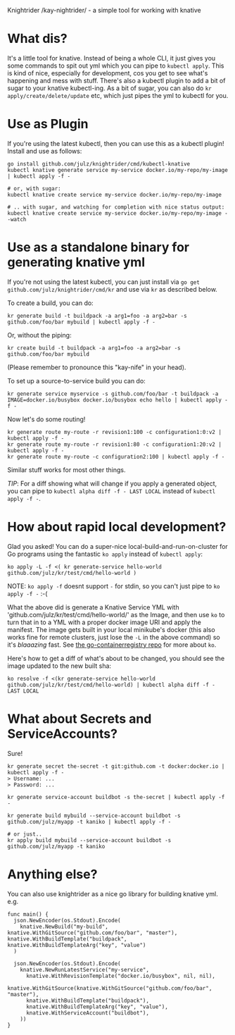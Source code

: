 Knightrider /kay-nightrider/ - a simple tool for working with knative

# What dis?

It's a little tool for knative. Instead of being a whole CLI, it just gives you some commands to spit out yml which you can pipe to `kubectl apply`. This is kind of nice, especially for development, cos you get to see what's happening and mess with stuff. There's also a kubectl plugin to add a bit of sugar to your knative kubectl-ing. As a bit of sugar, you can also do `kr apply/create/delete/update` etc, which just pipes the yml to kubectl for you.

# Use as Plugin

If you're using the latest kubectl, then you can use this as a kubectl plugin! Install and use as follows:

~~~~
go install github.com/julz/knightrider/cmd/kubectl-knative
kubectl knative generate service my-service docker.io/my-repo/my-image | kubectl apply -f -

# or, with sugar:
kubectl knative create service my-service docker.io/my-repo/my-image

# .. with sugar, and watching for completion with nice status output:
kubectl knative create service my-service docker.io/my-repo/my-image --watch
~~~~

# Use as a standalone binary for generating knative yml

If you're not using the latest kubectl, you can just install via `go get github.com/julz/knightrider/cmd/kr` and use via `kr` as described below.

To create a build, you can do:

~~~~
kr generate build -t buildpack -a arg1=foo -a arg2=bar -s github.com/foo/bar mybuild | kubectl apply -f -
~~~~

Or, without the piping:

~~~~
kr create build -t buildpack -a arg1=foo -a arg2=bar -s github.com/foo/bar mybuild
~~~~

(Please remember to pronounce this "kay-nife" in your head).

To set up a source-to-service build you can do:

~~~~
kr generate service myservice -s github.com/foo/bar -t buildpack -a IMAGE=docker.io/busybox docker.io/busybox echo hello | kubectl apply -f -
~~~~

Now let's do some routing!

~~~~
kr generate route my-route -r revision1:100 -c configuration1:0:v2 | kubectl apply -f -
kr generate route my-route -r revision1:80 -c configuration1:20:v2 | kubectl apply -f -
kr generate route my-route -c configuration2:100 | kubectl apply -f -
~~~~

Similar stuff works for most other things.

*TIP*: For a diff showing what will change if you apply a generated object, you can pipe to `kubectl alpha diff -f - LAST LOCAL` instead of `kubectl apply -f -`.

# How about rapid local development?

Glad you asked! You can do a super-nice local-build-and-run-on-cluster for Go programs using the fantastic `ko apply` instead of `kubectl apply`:

~~~~
ko apply -L -f <( kr generate-service hello-world github.com/julz/kr/test/cmd/hello-world )
~~~~

NOTE: `ko apply -f` doesnt support `-` for stdin, so you can't just pipe to `ko apply -f -` :-(

What the above did is generate a Knative Service YML with 'github.com/julz/kr/test/cmd/hello-world/' as the Image, and then use `ko` to turn that in to a YML with a proper docker image URI and apply the manifest. The image gets built in your local minikube's docker (this also works fine for remote clusters, just lose the `-L` in the above command) so it's _blaaazing_ fast. See [the go-containerregistry repo](https://github.com/google/go-containerregistry/tree/master/cmd/ko) for more about `ko`.

Here's how to get a diff of what's about to be changed, you should see the image updated to the new built sha:

~~~~
ko resolve -f <(kr generate-service hello-world github.com/julz/kr/test/cmd/hello-world) | kubectl alpha diff -f - LAST LOCAL
~~~~

# What about Secrets and ServiceAccounts?

Sure!

~~~~
kr generate secret the-secret -t git:github.com -t docker:docker.io | kubectl apply -f -
> Username: ...
> Password: ...

kr generate service-account buildbot -s the-secret | kubectl apply -f -

kr generate build mybuild --service-account buildbot -s github.com/julz/myapp -t kaniko | kubectl apply -f -

# or just..
kr apply build mybuild --service-account buildbot -s github.com/julz/myapp -t kaniko
~~~~

# Anything else?

You can also use knightrider as a nice go library for building knative yml. e.g.

~~~~golang
func main() {
  json.NewEncoder(os.Stdout).Encode( 
    knative.NewBuild("my-build", knative.WithGitSource("github.com/foo/bar", "master"), knative.WithBuildTemplate("buildpack", knative.WithBuildTemplateArg("key", "value")
  )

  json.NewEncoder(os.Stdout).Encode( 
    knative.NewRunLatestService("my-service",
      knative.WithRevisionTemplate("docker.io/busybox", nil, nil), 
      knative.WithGitSource(knative.WithGitSource("github.com/foo/bar", "master"), 
      knative.WithBuildTemplate("buildpack"), 
      knative.WithBuildTemplateArg("key", "value"),
      knative.WithServiceAccount("buildbot"),
    ))
}
~~~~
